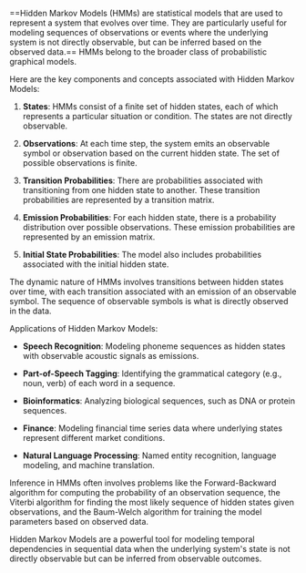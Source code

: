 ==Hidden Markov Models (HMMs) are statistical models that are used to represent a system that evolves over time. They are particularly useful for modeling sequences of observations or events where the underlying system is not directly observable, but can be inferred based on the observed data.== HMMs belong to the broader class of probabilistic graphical models.

Here are the key components and concepts associated with Hidden Markov Models:

1. **States**: HMMs consist of a finite set of hidden states, each of which represents a particular situation or condition. The states are not directly observable.

2. **Observations**: At each time step, the system emits an observable symbol or observation based on the current hidden state. The set of possible observations is finite.

3. **Transition Probabilities**: There are probabilities associated with transitioning from one hidden state to another. These transition probabilities are represented by a transition matrix.

4. **Emission Probabilities**: For each hidden state, there is a probability distribution over possible observations. These emission probabilities are represented by an emission matrix.

5. **Initial State Probabilities**: The model also includes probabilities associated with the initial hidden state.

The dynamic nature of HMMs involves transitions between hidden states over time, with each transition associated with an emission of an observable symbol. The sequence of observable symbols is what is directly observed in the data.

Applications of Hidden Markov Models:

- **Speech Recognition**: Modeling phoneme sequences as hidden states with observable acoustic signals as emissions.
  
- **Part-of-Speech Tagging**: Identifying the grammatical category (e.g., noun, verb) of each word in a sequence.

- **Bioinformatics**: Analyzing biological sequences, such as DNA or protein sequences.

- **Finance**: Modeling financial time series data where underlying states represent different market conditions.

- **Natural Language Processing**: Named entity recognition, language modeling, and machine translation.

Inference in HMMs often involves problems like the Forward-Backward algorithm for computing the probability of an observation sequence, the Viterbi algorithm for finding the most likely sequence of hidden states given observations, and the Baum-Welch algorithm for training the model parameters based on observed data.

Hidden Markov Models are a powerful tool for modeling temporal dependencies in sequential data when the underlying system's state is not directly observable but can be inferred from observable outcomes.